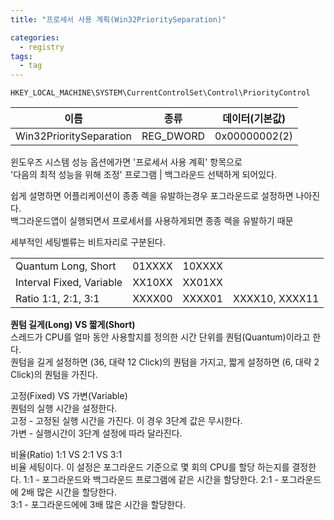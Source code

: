 ```yaml
---
title: "프로세서 사용 계획(Win32PrioritySeparation)"

categories:
  - registry
tags:
  - tag
---
```

```
HKEY_LOCAL_MACHINE\SYSTEM\CurrentControlSet\Control\PriorityControl
```

|이름|종류|데이터(기본값)|
|---|---|---|
|Win32PrioritySeparation|REG_DWORD|0x00000002(2)|

윈도우즈 시스템 성능 옵션에가면 '프로세서 사용 계획' 항목으로  
'다음의 최적 성능을 위해 조정' 프로그램 \| 백그라운드 선택하게 되어있다.

쉽게 설명하면 어플리케이션이 종종 렉을 유발하는경우 포그라운드로 설정하면 나아진다.  
백그라운드앱이 실행되면서 프로세서를 사용하게되면 종종 렉을 유발하기 때문

세부적인 세팅벨류는 비트자리로 구분된다.

|||||
|---|---|---|---|
|Quantum Long, Short|01XXXX|10XXXX||
|Interval Fixed, Variable|XX10XX|XX01XX||
|Ratio 1:1, 2:1, 3:1|XXXX00|XXXX01|XXXX10, XXXX11|

**퀀텀 길게(Long) VS 짧게(Short)**  
스레드가 CPU를 얼마 동안 사용할지를 정의한 시간 단위를 퀀텀(Quantum)이라고 한다.  
퀀텀을 길게 설정하면 (36, 대략 12 Click)의 퀀텀을 가지고, 짧게 설정하면 (6, 대략 2 Click)의 퀀텀을 가진다.

고정(Fixed) VS 가변(Variable)  
퀀텀의 실행 시간을 설정한다.  
고정 - 고정된 실행 시간을 가진다. 이 경우 3단계 값은 무시한다.  
가변 - 실행시간이 3단계 설정에 따라 달라진다.

비율(Ratio) 1:1 VS 2:1 VS 3:1  
비율 세팅이다. 이 설정은 포그라운드 기준으로 몇 회의 CPU를 할당 하는지를 결정한다.
1:1 - 포그라운드와 백그라운드 프로그램에 같은 시간을 할당한다.
2:1 - 포그라운드에 2배 많은 시간을 할당한다.  
3:1 - 포그라운드에에 3배 많은 시간을 할당한다.
